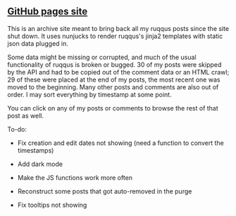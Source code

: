 ## [GitHub pages site](https://crystalvulpine.github.io/ruqqus-profile/)

This is an archive site meant to bring back all my ruqqus posts since the site shut down. It uses nunjucks to render ruqqus's jinja2 templates with static json data plugged in.

Some data might be missing or corrupted, and much of the usual functionality of ruqqus is broken or bugged. 30 of my posts were skipped by the API and had to be copied out of the comment data or an HTML crawl; 29 of these were placed at the end of my posts, the most recent one was moved to the beginning. Many other posts and comments are also out of order. I may sort everything by timestamp at some point.

You can click on any of my posts or comments to browse the rest of that post as well.

To-do:

* Fix creation and edit dates not showing (need a function to convert the timestamps)

* Add dark mode

* Make the JS functions work more often

* Reconstruct some posts that got auto-removed in the purge

* Fix tooltips not showing
